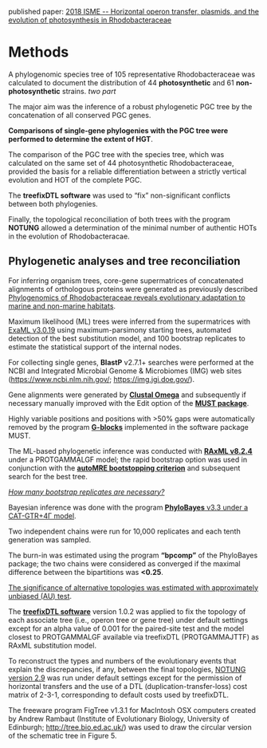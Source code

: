 published paper: [2018 ISME -- Horizontal operon transfer, plasmids, and the evolution of photosynthesis in Rhodobacteraceae](https://www.nature.com/articles/s41396-018-0150-9)

# Methods

A phylogenomic species tree of 105 representative Rhodobacteraceae was calculated to document the distribution of 44 **photosynthetic** and 61 **non-photosynthetic** strains. *two part*

The major aim was the inference of a robust phylogenetic PGC tree by the concatenation of all conserved PGC genes.

**Comparisons of single-gene phylogenies with the PGC tree were performed to determine the extent of HGT**.

The comparison of the PGC tree with the species tree, which was calculated on the same set of 44 photosynthetic Rhodobacteraceae, provided the basis for a reliable differentiation between a strictly vertical evolution and HOT of the complete PGC.

The **treefixDTL software** was used to “fix” non-significant conflicts between both phylogenies.

Finally, the topological reconciliation of both trees with the program **NOTUNG** allowed a determination of the minimal number of authentic HOTs in the evolution of Rhodobacteracae.

## Phylogenetic analyses and tree reconciliation

For inferring organism trees, core-gene supermatrices of concatenated alignments of orthologous proteins were generated as previously described [Phylogenomics of Rhodobacteraceae reveals evolutionary adaptation to marine and non-marine habitats](https://www.nature.com/articles/ismej2016198).

Maximum likelihood (ML) trees were inferred from the supermatrices with [ExaML v3.0.19](https://academic.oup.com/bioinformatics/article/31/15/2577/188794) using maximum-parsimony starting trees, automated detection of the best substitution model, and 100 bootstrap replicates to estimate the statistical support of the internal nodes.

For collecting single genes, **BlastP** v2.7.1+ searches were performed at the NCBI and Integrated Microbial Genome & Microbiomes (IMG) web sites (https://www.ncbi.nlm.nih.gov/; https://img.jgi.doe.gov/).

Gene alignments were generated by [**Clustal Omega**](http://msb.embopress.org/content/7/1/539) and subsequently if necessary manually improved with the Edit option of the [**MUST package**](https://doi.org/10.1093/nar/21.22.5264).

Highly variable positions and positions with >50% gaps were automatically removed by the program [**G-blocks**](https://academic.oup.com/sysbio/article/56/4/564/1682121) implemented in the software package MUST.

The ML-based phylogenetic inference was conducted with [**RAxML v8.2.4**](https://academic.oup.com/bioinformatics/article/30/9/1312/238053) under a PROTGAMMALGF model; the rapid bootstrap option was used in conjunction with the [**autoMRE bootstopping criterion**](https://www.liebertpub.com/doi/10.1089/cmb.2009.0179) and subsequent search for the best tree.

[*How many bootstrap replicates are necessary?*](https://www.liebertpub.com/doi/10.1089/cmb.2009.0179)

Bayesian inference was done with the program [**PhyloBayes** v3.3 under a CAT-GTR+4Γ model](https://academic.oup.com/bioinformatics/article/25/17/2286/209366).

Two independent chains were run for 10,000 replicates and each tenth generation was sampled.

The burn-in was estimated using the program **“bpcomp”** of the PhyloBayes package; the two chains were considered as converged if the maximal difference between the bipartitions was **<0.25**.

[The significance of alternative topologies was estimated with approximately unbiased (AU) test](https://academic.oup.com/sysbio/article/51/3/492/1616895).

The [**treefixDTL software**](https://academic.oup.com/sysbio/article/62/1/110/1657799) version 1.0.2 was applied to fix the topology of each associate tree (i.e., operon tree or gene tree) under default settings except for an alpha value of 0.001 for the paired-site test and the model closest to PROTGAMMALGF available via treefixDTL (PROTGAMMAJTTF) as RAxML substitution model.

To reconstruct the types and numbers of the evolutionary events that explain the discrepancies, if any, between the final topologies, [NOTUNG version 2.9](https://academic.oup.com/bioinformatics/article/28/18/i409/246367) was run under default settings except for the permission of horizontal transfers and the use of a DTL (duplication-transfer-loss) cost matrix of 2-3-1, corresponding to default costs used by treefixDTL.

The freeware program FigTree v1.3.1 for MacIntosh OSX computers created by Andrew Rambaut (Institute of Evolutionary Biology, University of Edinburgh; http://tree.bio.ed.ac.uk/) was used to draw the circular version of the schematic tree in Figure 5.
